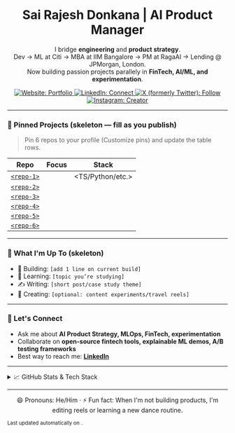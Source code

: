 <h1 align="center">Sai Rajesh Donkana | AI Product Manager</h1>

<p align="center">
I bridge <strong>engineering</strong> and <strong>product strategy</strong>.<br>
Dev → ML at Citi →  MBA at IIM Bangalore → PM at RagaAI → Lending @ JPMorgan, London.<br>
Now building passion projects parallely in <strong>FinTech, AI/ML, and experimentation</strong>.
</p>

<p align="center">
  <a href="https://sairajesh711.github.io" target="_blank" rel="noopener noreferrer">
    <img src="https://img.shields.io/badge/Website-Portfolio-blue?style=for-the-badge&logo=google-chrome&logoColor=white" alt="Website: Portfolio" />
  </a>
  <a href="https://www.linkedin.com/in/sairajeshdonkana" target="_blank" rel="noopener noreferrer">
    <img src="https://img.shields.io/badge/LinkedIn-Connect-blue?style=for-the-badge&logo=linkedin&logoColor=white" alt="LinkedIn: Connect" />
  </a>
  <a href="https://x.com/iamsairajesh711" target="_blank" rel="noopener noreferrer">
    <img src="https://img.shields.io/badge/X-Follow-black?style=for-the-badge&logo=x&logoColor=white" alt="X (formerly Twitter): Follow" />
  </a>
  <a href="https://www.instagram.com/the.backpacking.fakir" target="_blank" rel="noopener noreferrer">
    <img src="https://img.shields.io/badge/Instagram-Creator-purple?style=for-the-badge&logo=instagram&logoColor=white" alt="Instagram: Creator" />
  </a>
</p>

---

### 📌 Pinned Projects (skeleton — fill as you publish)
> Pin 6 repos to your profile (Customize pins) and update the table rows.

| Repo | Focus | Stack |
|------|-------|-------|
| [`<repo-1>`](https://github.com/sairajesh711/<repo-1>) | <one-line value prop> | <TS/Python/etc.> |
| [`<repo-2>`](https://github.com/sairajesh711/<repo-2>) | <one-line value prop> | <stack> |
| [`<repo-3>`](https://github.com/sairajesh711/<repo-3>) | <one-line value prop> | <stack> |
| [`<repo-4>`](https://github.com/sairajesh711/<repo-4>) | <one-line value prop> | <stack> |
| [`<repo-5>`](https://github.com/sairajesh711/<repo-5>) | <one-line value prop> | <stack> |
| [`<repo-6>`](https://github.com/sairajesh711/<repo-6>) | <one-line value prop> | <stack> |

<!-- Example row (delete me once you add real repos):
| [cc-interest-engine-ts](https://github.com/sairajesh711/cc-interest-engine-ts) | Credit card interest & fees engine | TypeScript, Vitest |
-->

---

### 🚀 What I'm Up To (skeleton)
- 🔭 Building: `[add 1 line on current build]`
- 🌱 Learning: `[topic you’re studying]`
- ✍️ Writing: `[short post/case study theme]`
- 🎒 Creating: `[optional: content experiments/travel reels]`

---

### 💬 Let's Connect
- Ask me about **AI Product Strategy, MLOps, FinTech, experimentation**
- Collaborate on **open-source fintech tools, explainable ML demos, A/B testing frameworks**
- Best way to reach me: **[LinkedIn](https://www.linkedin.com/in/sairajeshdonkana)**

---

<details>
<summary>📈 GitHub Stats & Tech Stack</summary>

<p align="center">
  <!-- Note: third-party stat cards can rate-limit. If they break, remove this block or replace with a screenshot. -->
  <img src="https://github-readme-stats.vercel.app/api?username=sairajesh711&show_icons=true&theme=default&hide_border=true&count_private=true" alt="GitHub Stats for @sairajesh711" />
  <img src="https://github-readme-stats.vercel.app/api/top-langs/?username=sairajesh711&layout=compact&theme=default&hide_border=true" alt="Top languages for @sairajesh711" />
</p>

<p align="center" aria-label="Tech stack badges">
  <img src="https://img.shields.io/badge/TypeScript-3178C6?style=for-the-badge&logo=typescript&logoColor=white" alt="TypeScript" />
  <img src="https://img.shields.io/badge/Python-3776AB?style=for-the-badge&logo=python&logoColor=white" alt="Python" />
  <img src="https://img.shields.io/badge/React-61DAFB?style=for-the-badge&logo=react&logoColor=000000" alt="React" />
  <img src="https://img.shields.io/badge/Node.js-339933?style=for-the-badge&logo=nodedotjs&logoColor=white" alt="Node.js" />
  <img src="https://img.shields.io/badge/Figma-F24E1E?style=for-the-badge&logo=figma&logoColor=white" alt="Figma" />
</p>
</details>

---

<p align="center">
😄 Pronouns: He/Him · ⚡ Fun fact: When I'm not building products, I'm editing reels or learning a new dance routine.
</p>

<sub>Last updated automatically on <!--AUTO-DATE-->.</sub>
